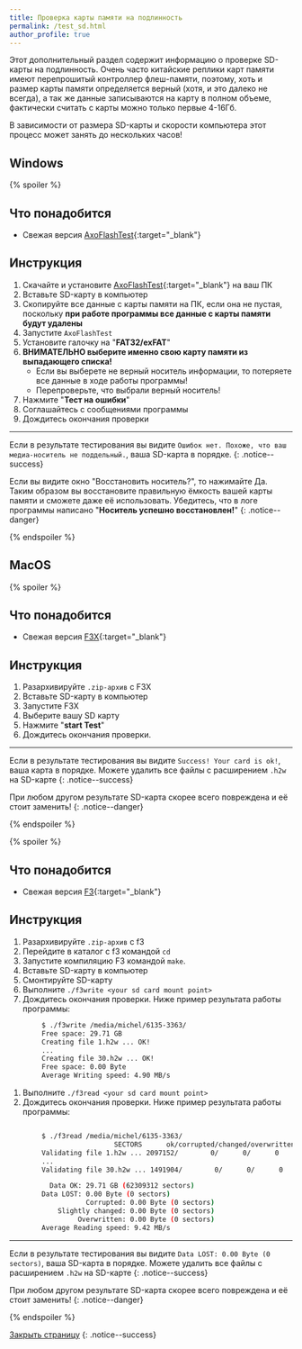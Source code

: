 ```yaml
---
title: Проверка карты памяти на подлинность
permalink: /test_sd.html
author_profile: true
---
```


Этот дополнительный раздел содержит информацию о проверке SD-карты на подлинность. Очень часто китайские реплики карт памяти имеют перепрошитый контроллер флеш-памяти, поэтому, хоть и размер карты памяти определяется верный (хотя, и это далеко не всегда), а так же данные записываются на карту в полном объеме, фактически считать с карты можно только первые 4-16Гб. 

В зависимости от размера SD-карты и скорости компьютера этот процесс может занять до нескольких часов!

## Windows
{% spoiler  %}

## Что понадобится

* Свежая версия [AxoFlashTest](https://flashtest.alexkhoroshev.ru/AxoFlashTest.zip){:target="_blank"}

## Инструкция

1. Скачайте и установите [AxoFlashTest](https://flashtest.alexkhoroshev.ru/AxoFlashTest.zip){:target="_blank"} на ваш ПК
1. Вставьте SD-карту в компьютер
1. Скопируйте все данные с карты памяти на ПК, если она не пустая, поскольку **при работе программы все данные с карты памяти будут удалены**
1. Запустите `AxoFlashTest`
1. Установите галочку на "**FAT32/exFAT**"
1. **ВНИМАТЕЛЬНО выберите именно свою карту памяти из выпадающего списка!**
	* Если вы выберете не верный носитель информации, то потеряете все данные в ходе работы программы!
	* Перепроверьте, что выбрали верный носитель!
1. Нажмите "**Тест на ошибки**"
1. Соглашайтесь с сообщениями программы 
1. Дождитесь окончания проверки

___

Если в результате тестирования вы видите `Ошибок нет. Похоже, что ваш медиа-носитель не поддельный.`, ваша SD-карта в порядке.
{: .notice--success}

Если вы видите окно "Восстановить носитель?", то нажимайте Да. Таким образом вы восстановите правильную ёмкость вашей карты памяти и сможете даже её использовать. Убедитесь, что в логе программы написано "**Носитель успешно восстановлен!**"
{: .notice--danger}


{% endspoiler %}

## MacOS

{% spoiler  %}

## Что понадобится

* Свежая версия [F3X](https://github.com/insidegui/F3X/releases/latest){:target="_blank"}

## Инструкция

1. Разархивируйте `.zip-архив` с F3X
1. Вставьте SD-карту в компьютер
1. Запустите F3X
1. Выберите вашу SD карту
1. Нажмите "**start Test**"
1. Дождитесь окончания проверки.

___

Если в результате тестирования вы видите `Success! Your card is ok!`, ваша карта в порядке. Можете удалить все файлы с расширением `.h2w` на SD-карте
{: .notice--success}

При любом другом результате SD-карта скорее всего повреждена и её стоит заменить!
{: .notice--danger}

{% endspoiler %}

{% spoiler  %}

## Что понадобится

* Свежая версия [F3](https://github.com/AltraMayor/f3/releases/latest){:target="_blank"}

## Инструкция

1. Разархивируйте `.zip-архив` с f3
1. Перейдите в каталог с f3 командой `cd`
1. Запустите компиляцию F3 командой `make`.
1. Вставьте SD-карту в компьютер
1. Смонтируйте SD-карту
1. Выполните `./f3write <your sd card mount point>`
1. Дождитесь окончания проверки. Ниже пример результата работы программы:

~~~ bash
		$ ./f3write /media/michel/6135-3363/
		Free space: 29.71 GB
		Creating file 1.h2w ... OK!
		...
		Creating file 30.h2w ... OK!
		Free space: 0.00 Byte
		Average Writing speed: 4.90 MB/s
~~~


1. Выполните `./f3read <your sd card mount point>`
1. Дождитесь окончания проверки. Ниже пример результата работы программы:

~~~ bash

		$ ./f3read /media/michel/6135-3363/
		                  SECTORS      ok/corrupted/changed/overwritten
		Validating file 1.h2w ... 2097152/        0/      0/      0
		...
		Validating file 30.h2w ... 1491904/        0/      0/      0

		  Data OK: 29.71 GB (62309312 sectors)
		Data LOST: 0.00 Byte (0 sectors)
			       Corrupted: 0.00 Byte (0 sectors)
			Slightly changed: 0.00 Byte (0 sectors)
			     Overwritten: 0.00 Byte (0 sectors)
		Average Reading speed: 9.42 MB/s
~~~

___

Если в результате тестирования вы видите `Data LOST: 0.00 Byte (0 sectors)`, ваша SD-карта в порядке. Можете удалить все файлы с расширением `.h2w` на SD-карте
{: .notice--success}

При любом другом результате SD-карта скорее всего повреждена и её стоит заменить!
{: .notice--danger}

{% endspoiler %}


[Закрыть страницу](javascript:window.close();)
{: .notice--success}